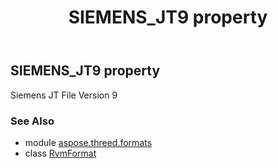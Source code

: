 ﻿---
title: SIEMENS_JT9 property
second_title: Aspose.3D for Python via .NET API References
description: 
type: docs
weight: 440
url: /python-net/aspose.threed.formats/rvmformat/siemens_jt9/
is_root: false
---

## SIEMENS_JT9 property


Siemens JT File Version 9

### See Also
* module [aspose.threed.formats](../../)
* class [RvmFormat](/3d/python-net/aspose.threed.formats/rvmformat)
